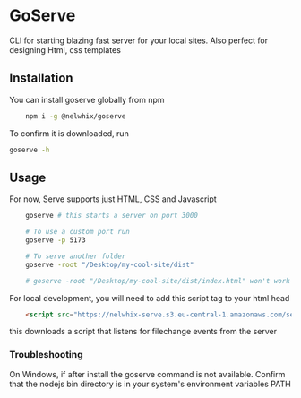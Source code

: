 # GoServe
CLI for starting blazing fast server for your local sites. Also perfect for designing Html, css
templates

## Installation
You can install goserve globally from npm
```bash
    npm i -g @nelwhix/goserve
```

To confirm it is downloaded, run
```bash
goserve -h
```

## Usage
For now, Serve supports just HTML, CSS and Javascript
```bash
    goserve # this starts a server on port 3000

    # To use a custom port run
    goserve -p 5173

    # To serve another folder
    goserve -root "/Desktop/my-cool-site/dist"

    # goserve -root "/Desktop/my-cool-site/dist/index.html" won't work because the root flag needs a directory to serve not a file
```

For local development, you will need to add this script tag to your html head

```html
    <script src="https://nelwhix-serve.s3.eu-central-1.amazonaws.com/serve.js"></script>
```
this downloads a script that listens for filechange events
from the server

### Troubleshooting
On Windows, if after install the goserve command is not available. Confirm that the nodejs bin directory is in your system's environment variables PATH